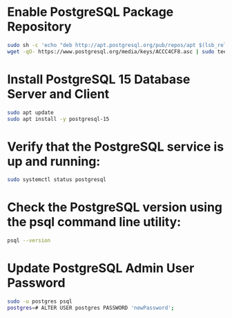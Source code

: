 # Enable PostgreSQL Package Repository
```bash
sudo sh -c 'echo "deb http://apt.postgresql.org/pub/repos/apt $(lsb_release -cs)-pgdg main" > /etc/apt/sources.list.d/pgdg.list'
wget -qO- https://www.postgresql.org/media/keys/ACCC4CF8.asc | sudo tee /etc/apt/trusted.gpg.d/pgdg.asc &>/dev/null
```

# Install PostgreSQL 15 Database Server and Client
```bash
sudo apt update
sudo apt install -y postgresql-15
```

# Verify that the PostgreSQL service is up and running:
```bash
sudo systemctl status postgresql
```

# Check the PostgreSQL version using the psql command line utility:
```bash
psql --version
```

# Update PostgreSQL Admin User Password
```bash
sudo -u postgres psql
postgres=# ALTER USER postgres PASSWORD 'newPassword';
```
